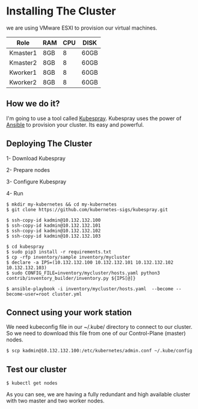 # Installing The Cluster

we are using VMware ESXI to provision our virtual machines.

|Role|RAM|CPU|DISK|
|----|---|---|----|
|Kmaster1|8GB|8|60GB|
|Kmaster2|8GB|8|60GB|
|Kworker1|8GB|8|60GB|
|Kworker2|8GB|8|60GB|

## How we do it?
I'm going to use a tool called [Kubespray](https://github.com/kubernetes-sigs/kubespray). Kubespray uses the power of [Ansible](https://www.ansible.com/) to provision your cluster.
Its easy and powerful.

## Deploying The Cluster
1- Download Kubespray

2- Prepare nodes

3- Configure Kubespray

4- Run


```
$ mkdir my-kubernetes && cd my-kubernetes
$ git clone https://github.com/kubernetes-sigs/kubespray.git

$ ssh-copy-id kadmin@10.132.132.100
$ ssh-copy-id kadmin@10.132.132.101
$ ssh-copy-id kadmin@10.132.132.102
$ ssh-copy-id kadmin@10.132.132.103

$ cd kubespray
$ sudo pip3 install -r requirements.txt
$ cp -rfp inventory/sample inventory/mycluster
$ declare -a IPS=(10.132.132.100 10.132.132.101 10.132.132.102 10.132.132.103)
$ sudo CONFIG_FILE=inventory/mycluster/hosts.yaml python3 contrib/inventory_builder/inventory.py ${IPS[@]}

$ ansible-playbook -i inventory/mycluster/hosts.yaml  --become --become-user=root cluster.yml
```
## Connect using your work station
We need kubeconfig file in our ~/.kube/ directory to connect to our cluster.
So we need to download this file from one of our Control-Plane (master) nodes.

```
$ scp kadmin@10.132.132.100:/etc/kubernetes/admin.conf ~/.kube/config
```
## Test our cluster

```
$ kubectl get nodes
```
As you can see, we are having a fully redundant and high available cluster with two master and two worker nodes.
